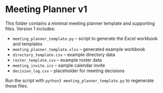 # Meeting Planner v1

This folder contains a minimal meeting planner template and supporting files. Version 1 includes:

- `meeting_planner_template.py` – script to generate the Excel workbook and templates
- `meeting_planner_template.xlsx` – generated example workbook
- `directory_template.csv` – example directory data
- `roster_template.csv` – example roster data
- `meeting_invite.ics` – sample calendar invite
- `decision_log.csv` – placeholder for meeting decisions

Run the script with `python3 meeting_planner_template.py` to regenerate these files.
